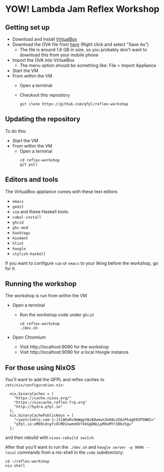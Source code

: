 # YOW! Lambda Jam Reflex Workshop

## Getting set up

- Download and install [VirtualBox](https://www.virtualbox.org/wiki/Downloads)
- Download the OVA file from [here](https://hydra.qfpl.io/job/reflex-workshop/reflex-workshop/reflex-workshop-vm/latest/download/1) (Right click and select "Save As")
  - The file is around 1.6 GB in size, so you probably don't want to download this from your mobile phone
- Import the OVA into VirtualBox
  - The menu option should be something like: File > Import Appliance
- Start the VM
- From within the VM
  - Open a terminal
  - Checkout this repository

    ```
    git clone https://github.com/qfpl/reflex-workshop
    ```

## Updating the repository

To do this:

- Start the VM
- From within the VM
  - Open a terminal
    ```
    cd reflex-workshop
    git pull
    ```

## Editors and tools

The VirtualBox appliance comes with these text editors
  - `emacs`
  - `gedit` 
  - `vim`
and these Haskell tools:
  - `cabal-install`
  - `ghcid`
  - `ghc-mod`
  - `hasktags`
  - `hindent`
  - `hlint`
  - `hoogle`
  - `stylish-haskell`

If you want to configure `vim` or `emacs` to your liking before the workshop, go for it.

## Running the workshop 

The workshop is run from within the VM

- Open a terminal
  - Run the workshop code under `ghcid`
    ```
    cd reflex-workshop
    ./dev.sh
    ```

- Open Chromium 
  - Visit http://localhost:8080 for the workshop
  - Visit http://localhost:9090 for a local Hoogle instance

## For those using NixOS

You'll want to add the QFPL and reflex caches to `/etc/nix/configuration.nix`:
```
  nix.binaryCaches = [
    "https://cache.nixos.org/"
    "https://nixcache.reflex-frp.org"
    "http://hydra.qfpl.io"
  ];
  nix.binaryCachePublicKeys = [
    "ryantrinkle.com-1:JJiAKaRv9mWgpVAz8dwewnZe0AzzEAzPkagE9SP5NWI="
    "qfpl.io:xME0cdnyFcOlMD1nwmn6VrkkGgDNLLpMXoMYl58bz5g="
  ];
```
and then rebuild with `nixos-rebuild switch`.

After that you'll want to run the `./dev.sh` and `hoogle server -p 9090 --local` commands from a nix-shell in the `code` subdirectory:
```
cd ~/reflex-workshop
nix-shell
```


